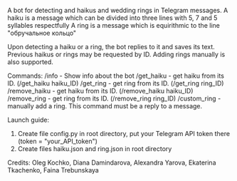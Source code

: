 A bot for detecting and haikus and wedding rings in Telegram messages.
A haiku is a message which can be divided into three lines with 5, 7 and 5 syllables respectfully
A ring is a message which is equirithmic to the line "обручальное кольцо"

Upon detecting a haiku or a ring, the bot replies to it and saves its text.
Previous haikus or rings may be requested by ID.
Adding rings manually is also supported.

Commands:
/info - Show info about the bot
/get_haiku - get haiku from its ID. (/get_haiku haiku_ID)
/get_ring - get ring from its ID. (/get_ring ring_ID)
/remove_haiku - get haiku from its ID. (/remove_haiku haiku_ID)
/remove_ring - get ring from its ID. (/remove_ring ring_ID)
/custom_ring - manually add a ring. This command must be a reply to a message.


Launch guide:
1. Create file config.py in root directory, put your Telegram API token there (token = "your_API_token")
2. Create files haiku.json and ring.json in root directory

Credits: Oleg Kochko, Diana Damindarova, Alexandra Yarova, Ekaterina Tkachenko, Faina Trebunskaya
